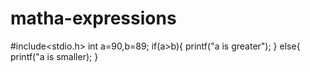 # matha-expressions
  #include<stdio.h>
  int a=90,b=89;
  if(a>b){
  printf("a is greater");
  }
  else{
printf("a is smaller);
}
